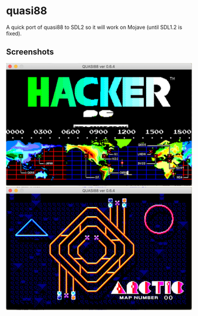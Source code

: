 # quasi88
A quick port of quasi88 to SDL2 so it will work on Mojave (until SDL1.2 is fixed).

## Screenshots
![HACKER](hacker.png)
![Arctic](arctic.png)
